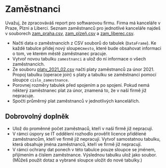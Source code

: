 # Zaměstnanci

Uvažuj, že zpracováváš report pro softwarovou firmu. Firma má kanceláře v Praze, Plzni a Liberci. Seznam zaměstnanců pro jednotlivé kanceláře najdeš v souborech [zam_praha.csv](zam_praha.csv), [zam_plzeň.csv](zam_plzeň.csv) a [zam_liberec.csv](zam_liberec.csv).

* Načti data o zaměstnancích z CSV souborů do tabulek (`DataFrame`). Ke každé tabulce přidej nový sloupec`mesto`, které bude obsahovat informaci o tom, ve kterém městě zaměstnanec pracuje. 
* Vytvoř novou tabulku `zamestnanci` a ulož do ní informace o všech zaměstnancích.
* Ze souboru [platy_2021_02.csv](platy_2021_02) načti platy zaměstnanců za únor 2021. Propoj tabulku (operace join) s platy a tabulku se zaměstnanci pomocí sloupce `cislo_zamestnance`.
* Porovnej rozměry tabulek před spojením a po spojení. Pokud nemá některý zaměstnanec plat za únor, znamená to, že v naší firmě již nepracuje.
* Spočti průměrný plat zaměstnanců v jednotlivých kancelářích.


## Dobrovolný doplněk

* Ulož do proměnné počet zaměstnaců, kteří v naší firmě již nepracují.
* V rámci úspory se IT oddělení rozhodlo prověřit licence přidělené zaměstnancům, kteří ve firmě již nepracují. Vytvoř samostatnou tabulku, která obsahuje jména zaměstnanců, kteří ve firmě již nepracují.
* V rámci ochrany dat ponech v této tabulce pouze sloupce se jménem, přijímením a číslem zaměstnance. Výslednou tabulku ulož jako soubor. (Můžeš použít dotaz a vybrané sloupce uložit do nové tabulky.)
